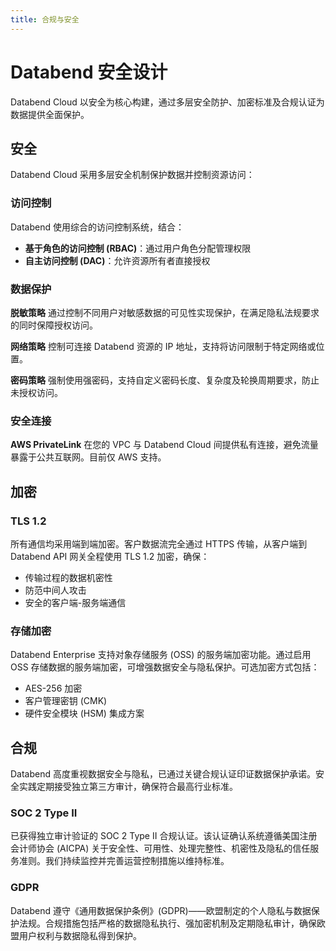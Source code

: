 ```yaml
---
title: 合规与安全
---
```


# Databend 安全设计

Databend Cloud 以安全为核心构建，通过多层安全防护、加密标准及合规认证为数据提供全面保护。

## 安全

Databend Cloud 采用多层安全机制保护数据并控制资源访问：

### 访问控制

Databend 使用综合的访问控制系统，结合：

- **基于角色的访问控制 (RBAC)**：通过用户角色分配管理权限
- **自主访问控制 (DAC)**：允许资源所有者直接授权

### 数据保护

**脱敏策略**
通过控制不同用户对敏感数据的可见性实现保护，在满足隐私法规要求的同时保障授权访问。

**网络策略**
控制可连接 Databend 资源的 IP 地址，支持将访问限制于特定网络或位置。

**密码策略**
强制使用强密码，支持自定义密码长度、复杂度及轮换周期要求，防止未授权访问。

### 安全连接

**AWS PrivateLink**
在您的 VPC 与 Databend Cloud 间提供私有连接，避免流量暴露于公共互联网。目前仅 AWS 支持。

## 加密

### TLS 1.2

所有通信均采用端到端加密。客户数据流完全通过 HTTPS 传输，从客户端到 Databend API 网关全程使用 TLS 1.2 加密，确保：

- 传输过程的数据机密性
- 防范中间人攻击
- 安全的客户端-服务端通信

### 存储加密

Databend Enterprise 支持对象存储服务 (OSS) 的服务端加密功能。通过启用 OSS 存储数据的服务端加密，可增强数据安全与隐私保护。可选加密方式包括：

- AES-256 加密
- 客户管理密钥 (CMK)
- 硬件安全模块 (HSM) 集成方案

## 合规

Databend 高度重视数据安全与隐私，已通过关键合规认证印证数据保护承诺。安全实践定期接受独立第三方审计，确保符合最高行业标准。

### SOC 2 Type II

已获得独立审计验证的 SOC 2 Type II 合规认证。该认证确认系统遵循美国注册会计师协会 (AICPA) 关于安全性、可用性、处理完整性、机密性及隐私的信任服务准则。我们持续监控并完善运营控制措施以维持标准。

### GDPR

Databend 遵守《通用数据保护条例》(GDPR)——欧盟制定的个人隐私与数据保护法规。合规措施包括严格的数据隐私执行、强加密机制及定期隐私审计，确保欧盟用户权利与数据隐私得到保护。